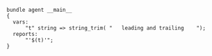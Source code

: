 ``` {.cfengine3 tangle="string_trim.cf" extra-opts="--show-evaluated-vars=main\\\\."}
bundle agent __main__
{
  vars:
      "t" string => string_trim( "   leading and trailing    ");
  reports:
      "'$(t)'";
}
```
